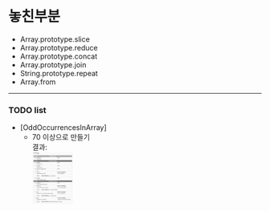 # 놓친부분
- Array.prototype.slice
- Array.prototype.reduce
- Array.prototype.concat
- Array.prototype.join
- String.prototype.repeat
- Array.from
---
### TODO list
- [OddOccurrencesInArray]
  - 70 이상으로 만들기<br> 결과: <br> <img src = "./result1.png" width="80px">

